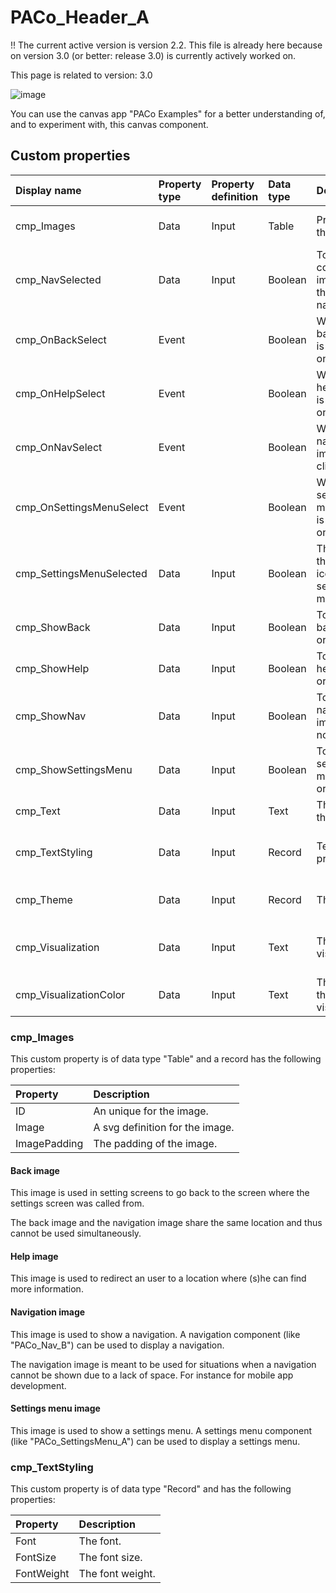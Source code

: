 # PACo_Header_A

!! The current active version is version 2.2. This file is already here because on version 3.0 (or better: release 3.0) is currently actively worked on.

This page is related to version: 3.0

![image](https://user-images.githubusercontent.com/35654198/235980652-ab1d1a83-c6f3-4f66-861f-3911ff817749.png)

You can use the canvas app "PACo Examples" for a better understanding of, and to experiment with, this canvas component.

## Custom properties

| Display name | Property type | Property definition | Data type | Description | Memo
| :--- | :--- | :--- | :--- | :--- | :--- |
| cmp_Images | Data | Input | Table | Properties of the images. | See the documention on cmp_Images below. |
| cmp_NavSelected |  Data | Input | Boolean | To show the correct image for the navigation. | |
| cmp_OnBackSelect | Event | | Boolean | When the back image is clicked on. | |
| cmp_OnHelpSelect | Event | |  Boolean | When the help image is clicked on. | |
| cmp_OnNavSelect | Event | | Boolean | When the navigation image is clicked on. | |
| cmp_OnSettingsMenuSelect | Event | | Boolean | When the settings menu image is clicked on. | |
| cmp_SettingsMenuSelected | Data | Input | Boolean | The show the correct icon for the settings menu. | |
| cmp_ShowBack | Data | Input | Boolean | To show the back image or not. | |
| cmp_ShowHelp | Data | Input | Boolean | To show the help image or not. | |
| cmp_ShowNav | Data | Input | Boolean | To show the navigation image or not. | |
| cmp_ShowSettingsMenu | Data | Input | Boolean | To show the settings menu image or not. | |
| cmp_Text | Data | Input | Text | The text in the header. | |
| cmp_TextStyling | Data | Input | Record | Text properties. | See the documention on cmp_TextStyling below. |
| cmp_Theme | Data | Input | Record | The themee. | See the documention on theming. |
| cmp_Visualization | Data | Input | Text | The visualization. | See the documention on the component cmp_Visualization_A. |
| cmp_VisualizationColor | Data | Input | Text | The color of the visualization. | |

### cmp_Images
This custom property is of data type "Table" and a record has the following properties:

| Property | Description |
| :--- | :--- |
| ID | An unique for the image. |
| Image | A svg definition for the image. |
| ImagePadding | The padding of the image. |

#### Back image
This image is used in setting screens to go back to the screen where the settings screen was called from.

The back image and the navigation image share the same location and thus cannot be used simultaneously.

#### Help image
This image is used to redirect an user to a location where (s)he can find more information.

#### Navigation image
This image is used to show a navigation. A navigation component (like "PACo_Nav_B") can be used to display a navigation.

The navigation image is meant to be used for situations when a navigation cannot be shown due to a lack of space. For instance for mobile app development.

#### Settings menu image
This image is used to show a settings menu. A settings menu component (like "PACo_SettingsMenu_A") can be used to display a settings menu.

### cmp_TextStyling
This custom property is of data type "Record" and has the following properties:

| Property | Description |
| :--- | :--- |
| Font | The font. |
| FontSize | The font size. |
| FontWeight | The font weight. |

